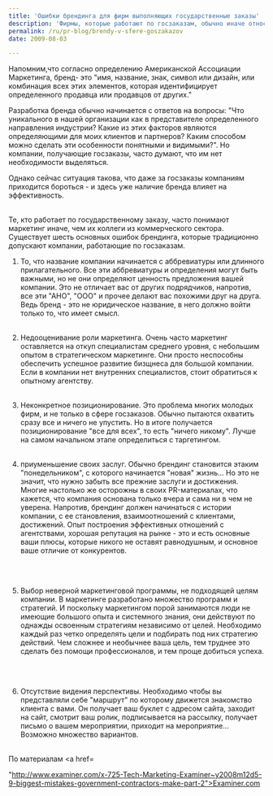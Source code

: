 ```yaml
---
title: 'Ошибки брендинга для фирм выполняющих государственные заказы'
description: 'Фирмы, которые работают по госзаказам, обычно иначе относятся к своему брендингу, чем фирмы в коммерческом секторе. Брендингом занимаются только успешные компании, которые могут себе позволить потратить на разработку бренда приличные средства, в целом же фирмы работающие по государственным заказам обычно не имеют бренд-идентичности.'
permalink: /ru/pr-blog/brendy-v-sfere-goszakazov
date: 2009-08-03

---
```


Напомним,что согласно определению Американской Ассоциации Маркетинга, бренд- это "имя, название, знак, символ или дизайн, или комбинация всех этих элементов, которая идентифицирует определенного продавца или продавцов от других."<br>

Разработка бренда обычно начинается с ответов на вопросы: "Что уникального в нашей организации как в представителе определенного направления индустрии? Какие из этих факторов являются определяющими для моих клиентов и партнеров? Каким способом можно сделать эти особенности понятными и видимыми?". Но компании, получающие госзаказы, часто думают, что им нет необходимости выделяться.<br>

Однако сейчас ситуация такова, что даже за госзаказы компаниям приходится бороться - и здесь уже наличие бренда влияет на эффективность.<br><br>

Те, кто работает по государственному заказу, часто понимают маркетинг иначе, чем  их коллеги из коммерческого сектора. Существует шесть основных ошибок брендинга, которые традиционно допускают компании, работающие по госзаказам.<br>

1. То, что название компании начинается с аббревиатуры или длинного прилагательного. Все эти аббревиатуры и определения могут быть важными, но не они определяют ценность предложения вашей компании. Это не отличает вас от других подрядчиков, напротив, все эти "АНО", "ООО" и прочее делают вас похожими друг на друга. Ведь бренд - это не юридическое название, в него должно войти только то, что имеет смысл. <br><br>

2. Недооценивание роли маркетинга. Очень часто маркетинг оставляется на откуп специалистам среднего уровня, с небольшим опытом в стратегическом маркетинге. Они просто неспособны обеспечить успешное развитие бизщнеса для большой компании. Если в компании нет внутренних специалистов, стоит обратиться к опытному агентству.<br><br>

3. Неконкретное позиционирование. Это проблема многих молодых фирм, и не только в сфере госзаказов. Обычно пытаются охватить сразу все и ничего не упустить. Но в итоге получается позиционирование "все для всех", то есть "ничего никому". Лучше на самом начальном этапе определиться с таргетингом.<br><br>

4. приуменьшение своих заслуг. Обычно брендинг становится этаким "понедельником", с которого начинается "новая" жизнь... Но это не значит, что нужно забыть все прежние заслуги и достижения. Многие настолько же осторожны в своих PR-материалах, что кажется, что компания основана только вчера и сама ни в чем не уверена.  Напротив, брендинг должен начинаться с истории компании, с ее становления, взаимоотношений с клиентами, достижений. Опыт построения эффективных отношений с агентствами, хорошая репутация на рынке - это и есть основные ваши плюсы, которые никого не оставят равнодушным, и основное ваше отличие от конкурентов.

 <br><br>

5. Выбор неверной   маркетинговой программы, не подходящей целям компании. В маркетинге разработано множество программ и стратегий. И поскольку маркетингом порой занимаются люди не имеющие большого опыта и системного знания, они действуют по однажды освоенным стратегиям независимо от целей.  Необходимо каждый раз четко определять цели и подбирать под них стратегию действий. Чем сложнее и необычнее ваша цель, тем труднее это сделать без помощи профессионалов, и тем проще добиться успеха.

 <br><br>

6. Отсутствие видения перспективы. Необходимо чтобы вы представляли себе "маршрут" по которому движется знакомство клиента с вами. Он получает ваш буклет с адресом сайта, заходит на сайт, смотрит ваш ролик, подписывается на рассылку, получает письмо о вашем мероприятии, приходит на мероприятие... Возможно множество вариантов. <br><br>

По материалам <a href=

"http://www.examiner.com/x-725-Tech-Marketing-Examiner~y2008m12d5-9-biggest-mistakes-government-contractors-make-part-2">Examiner.com</a>

